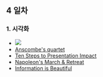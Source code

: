 ## 4 일차
### 1. 시각화
- ![](https://blog.altair.co.kr/wp-content/uploads/2021/06/visualization_chart.png)
- [Anscombe's quartet](https://en.wikipedia.org/wiki/Anscombe%27s_quartet)
- [Ten Steps to Presentation Impact](https://extremepresentation.com/)
- [Napoleon's March & Retreat](https://images.squarespace-cdn.com/content/v1/55b6a6dce4b089e11621d3ed/9c1e9ba5-730b-47c4-909f-99844252faad/Minard.png?format=2500w)
- [Information is Beautiful](https://informationisbeautiful.net)
